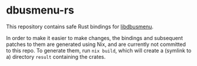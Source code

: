 # dbusmenu-rs

This repository contains safe Rust bindings for [libdbusmenu](https://github.com/AyatanaIndicators/libdbusmenu).

In order to make it easier to make changes, the bindings and subsequent patches to them are generated using Nix, and are currently not committed to this repo.
To generate them, run `nix build`, which will create a (symlink to a) directory `result` containing the crates.
